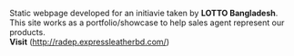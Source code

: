 Static webpage developed for an initiavie taken by **LOTTO Bangladesh**.  
This site works as a portfolio/showcase to help sales agent represent our products.  
**Visit** (http://radep.expressleatherbd.com/)
